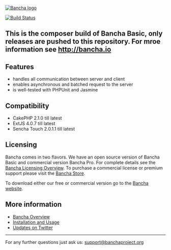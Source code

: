 [![Bancha logo](http://docs.banchaproject.org/wiki/images/github-logo.png)](http://banchaproject.com)

[![Build Status](https://travis-ci.org/Bancha/Bancha.png)](https://travis-ci.org/Bancha/Bancha)

This is the composer build of Bancha Basic, only releases are pushed to this repository. For mroe information see http://bancha.io
------------------------------

Features
--------

*   handles all communication between server and client
*   enables asynchronous and batched request to the server
*   is well-tested with PHPUnit and Jasmine

Compatibility
-------------
*   CakePHP 2.1.0 till latest
*   ExtJS 4.0.7 till latest
*   Sencha Touch 2.0.1.1 till latest

Licensing
---------

Bancha comes in two flavors. We have an open source version of Bancha Basic and commercial version Bancha Pro. For complete details see the [Bancha Licensing Overview](http://banchaproject.com/licensing.html). To purchase a commercial license or premium support please visit the [Bancha Store](http://banchaproject.com/store.html).

To download either our free or commercial version go to the [Bancha website](http://banchaproject.org/download.html).

More information
----------------

*   [Bancha Overview](http://bancha.io/)
*   [Installation and Usage](http://bancha.io/documentation.html)
*   [Updates on Twitter](http://twitter.com/#!/banchaproject)


------------------------------
For any further questions just ask us: support@banchaproject.org
